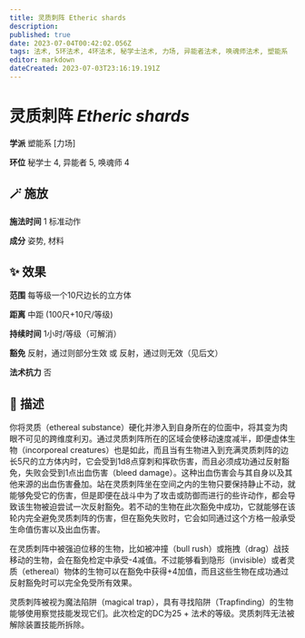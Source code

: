 ```yaml
---
title: 灵质刺阵 Etheric shards
description: 
published: true
date: 2023-07-04T00:42:02.056Z
tags: 法术, 5环法术, 4环法术, 秘学士法术, 力场, 异能者法术, 唤魂师法术, 塑能系
editor: markdown
dateCreated: 2023-07-03T23:16:19.191Z
---
```


# **灵质刺阵** *Etheric shards*

**学派** 塑能系 \[力场\] 

**环位** 秘学士 4, 异能者 5, 唤魂师 4

## 🪄 施放

**施法时间** 1 标准动作

**成分** 姿势, 材料

## ✨ 效果  

**范围** 每等级一个10尺边长的立方体

**距离** 中距 (100尺+10尺/等级)  

**持续时间** 1小时/等级（可解消） 

**豁免** 反射，通过则部分生效 或 反射，通过则无效（见后文）

**法术抗力** 否

## 📖 描述

你将灵质（ethereal substance）硬化并渗入到自身所在的位面中，将其变为肉眼不可见的跨维度利刃。通过灵质刺阵所在的区域会使移动速度减半，即便虚体生物（incorporeal creatures）也是如此，而且当有生物进入到充满灵质刺阵的边长5尺的立方体内时，它会受到1d8点穿刺和挥砍伤害，而且必须成功通过反射豁免，失败会受到1点出血伤害（bleed damage）。这种出血伤害会与其自身以及其他来源的出血伤害叠加。站在灵质刺阵坐在空间之内的生物只要保持静止不动，就能够免受它的伤害，但是即便在战斗中为了攻击或防御而进行的些许动作，都会导致该生物被迫尝试一次反射豁免。若不动的生物在此次豁免中成功，它就能够在该轮内完全避免灵质刺阵的伤害，但在豁免失败时，它会如同通过这个方格一般承受生命值伤害以及出血伤害。

在灵质刺阵中被强迫位移的生物，比如被冲撞（bull rush）或拖拽（drag）战技移动的生物，会在豁免检定中承受-4减值。不过能够看到隐形（invisible）或者灵质（ethereal）物体的生物可以在豁免中获得+4加值，而且这些生物在成功通过反射豁免时可以完全免受所有效果。

灵质刺阵被视为魔法陷阱（magical trap），具有寻找陷阱（Trapfinding）的生物能够使用察觉技能发现它们。此次检定的DC为25 + 法术的等级。灵质刺阵无法被解除装置技能所拆除。
    